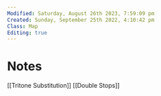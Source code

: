 ```yaml
---
Modified: Saturday, August 26th 2023, 7:59:09 pm
Created: Sunday, September 25th 2022, 4:10:42 pm
Class: Map
Editing: true
---
```


# Notes

[[Tritone Substitution]]
[[Double Stops]]

